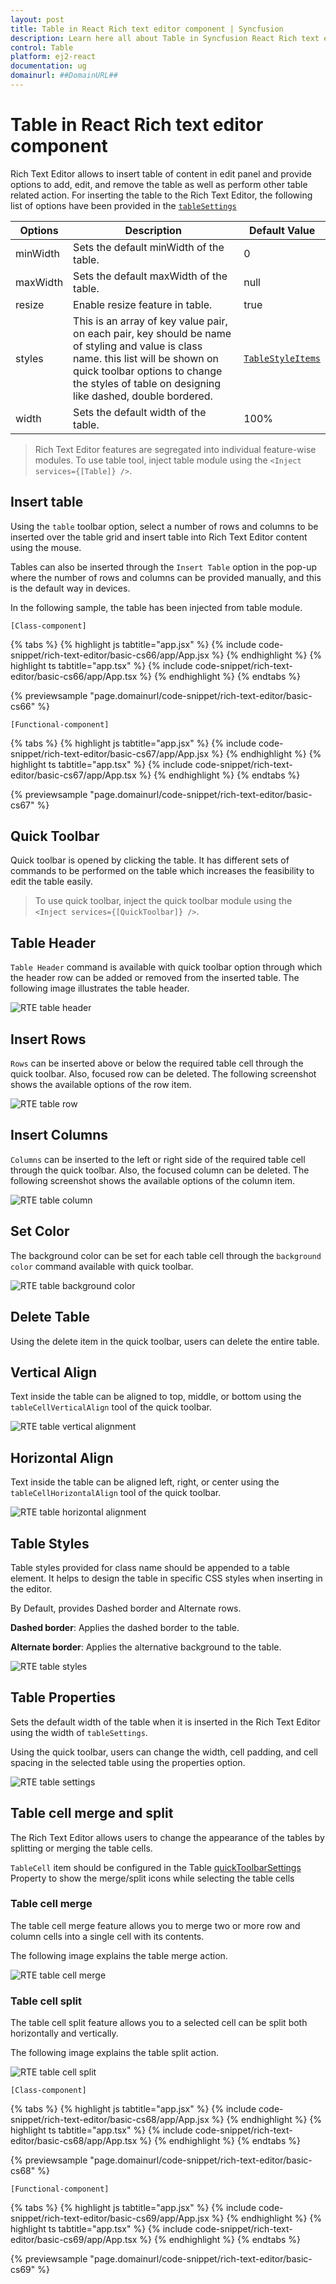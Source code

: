 ```yaml
---
layout: post
title: Table in React Rich text editor component | Syncfusion
description: Learn here all about Table in Syncfusion React Rich text editor component of Syncfusion Essential JS 2 and more.
control: Table 
platform: ej2-react
documentation: ug
domainurl: ##DomainURL##
---
```


# Table in React Rich text editor component

Rich Text Editor allows to insert table of content in edit panel and provide options to add, edit, and remove the table as well as perform other table related action. For inserting the table to the Rich Text Editor, the following list of options have been provided in the [`tableSettings`](https://ej2.syncfusion.com/react/documentation/api/rich-text-editor/tableSettingsModel)

| Options | Description | Default Value |
|----------------|---------|-----------------------------|
| minWidth | Sets the default minWidth of the table. | 0 |
| maxWidth | Sets the default maxWidth of the table. | null |
| resize | Enable resize feature in table.| true |
| styles | This is an array of key value pair, on each pair, key should be name of styling and value is class name. this list will be shown on quick toolbar options to change the styles of table on designing like dashed, double bordered. | [`TableStyleItems`](https://ej2.syncfusion.com/react/documentation/api/rich-text-editor/tableSettingsModel/#styles) |
| width | Sets the default width of the table. | 100% |

> Rich Text Editor features are segregated into individual feature-wise modules. To use table tool,
inject table module using the `<Inject services={[Table]} />`.

## Insert table

Using the `table` toolbar option, select a number of rows and columns to be inserted over the table grid and insert table into Rich Text Editor content using the mouse.

Tables can also be inserted through the `Insert Table` option in the pop-up where the number of rows and columns can be provided manually, and this is the default way in devices.

In the following sample, the table has been injected from table module.

`[Class-component]`

{% tabs %}
{% highlight js tabtitle="app.jsx" %}
{% include code-snippet/rich-text-editor/basic-cs66/app/App.jsx %}
{% endhighlight %}
{% highlight ts tabtitle="app.tsx" %}
{% include code-snippet/rich-text-editor/basic-cs66/app/App.tsx %}
{% endhighlight %}
{% endtabs %}

 {% previewsample "page.domainurl/code-snippet/rich-text-editor/basic-cs66" %}

`[Functional-component]`

{% tabs %}
{% highlight js tabtitle="app.jsx" %}
{% include code-snippet/rich-text-editor/basic-cs67/app/App.jsx %}
{% endhighlight %}
{% highlight ts tabtitle="app.tsx" %}
{% include code-snippet/rich-text-editor/basic-cs67/app/App.tsx %}
{% endhighlight %}
{% endtabs %}

 {% previewsample "page.domainurl/code-snippet/rich-text-editor/basic-cs67" %}

## Quick Toolbar

Quick toolbar is opened by clicking the table. It has different sets of commands to be performed on the table which increases the feasibility to edit the table easily.

> To use quick toolbar, inject the quick toolbar module using the `<Inject services={[QuickToolbar]} />`.

## Table Header

`Table Header` command is available with quick toolbar option through which the header row can be added or removed from the inserted table. The following image illustrates the table header.

![RTE table header](images/table_header.png)

## Insert Rows

`Rows` can be inserted above or below the required table cell through the quick toolbar. Also, focused row can be deleted. The following screenshot shows the available options of the row item.

![RTE table row](images/table_rows.png)

## Insert Columns

`Columns` can be inserted to the left or right side of the required table cell through the quick toolbar. Also, the focused column can be deleted. The following screenshot shows the available options of the column item.

![RTE table column](images/table_column.png)

## Set Color

The background color can be set for each table cell through the `background color` command available with quick toolbar.

![RTE table background color](images/table_bg_color.png)

## Delete Table

Using the delete item in the quick toolbar, users can delete the entire table.

## Vertical Align

Text inside the table can be aligned to top, middle, or bottom using the `tableCellVerticalAlign` tool of the quick toolbar.

![RTE table vertical alignment](images/table_vertical.png)

## Horizontal Align

Text inside the table can be aligned left, right, or center using the `tableCellHorizontalAlign` tool of the quick toolbar.

![RTE table horizontal alignment](images/table_horizontal.png)

## Table Styles

Table styles provided for class name should be appended to a table element. It helps to design the table in specific CSS styles when inserting in the editor.

By Default, provides Dashed border and Alternate rows.

**Dashed border**: Applies the dashed border to the table.

**Alternate border**: Applies the alternative background to the table.

![RTE table styles](images/table_style.png)

## Table Properties

Sets the default width of the table when it is inserted in the Rich Text Editor using the width of `tableSettings`.

Using the quick toolbar, users can change the width, cell padding, and cell spacing in the selected table using the properties option.

![RTE table settings](images/table_properties.png)

## Table cell merge and split

The Rich Text Editor allows users to change the appearance of the tables by splitting or merging the table cells.

`TableCell` item should be configured in the Table [quickToolbarSettings](https://ej2.syncfusion.com/react/documentation/api/rich-text-editor/quickToolbarSettings/#table) Property to show the merge/split icons while selecting the table cells

### Table cell merge

The table cell merge feature allows you to merge two or more row and column cells into a single cell with its contents.

The following image explains the table merge action.

![RTE table cell merge](./images/table_merge.png)

### Table cell split

The table cell split feature allows you to a selected cell can be split both horizontally and vertically.

The following image explains the table split action.

![RTE table cell split](./images/table_split.png)

`[Class-component]`

{% tabs %}
{% highlight js tabtitle="app.jsx" %}
{% include code-snippet/rich-text-editor/basic-cs68/app/App.jsx %}
{% endhighlight %}
{% highlight ts tabtitle="app.tsx" %}
{% include code-snippet/rich-text-editor/basic-cs68/app/App.tsx %}
{% endhighlight %}
{% endtabs %}

 {% previewsample "page.domainurl/code-snippet/rich-text-editor/basic-cs68" %}

`[Functional-component]`

{% tabs %}
{% highlight js tabtitle="app.jsx" %}
{% include code-snippet/rich-text-editor/basic-cs69/app/App.jsx %}
{% endhighlight %}
{% highlight ts tabtitle="app.tsx" %}
{% include code-snippet/rich-text-editor/basic-cs69/app/App.tsx %}
{% endhighlight %}
{% endtabs %}

 {% previewsample "page.domainurl/code-snippet/rich-text-editor/basic-cs69" %}

